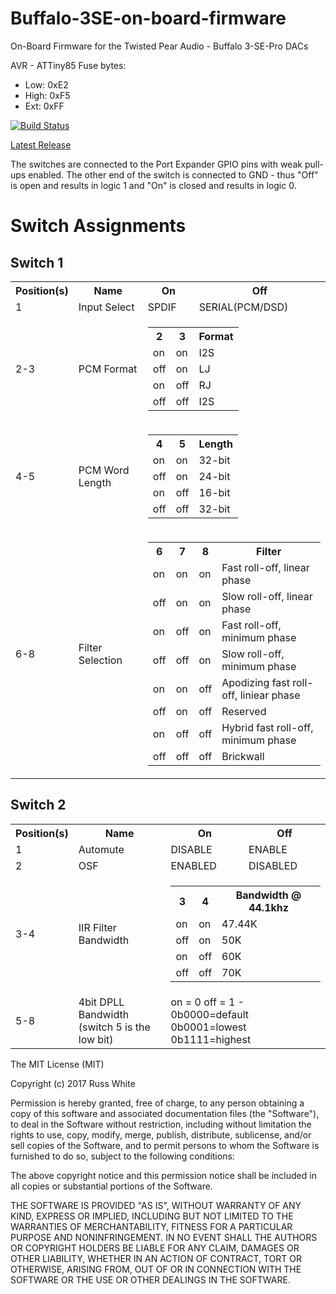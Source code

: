 # Buffalo-3SE-on-board-firmware

On-Board Firmware for the Twisted Pear Audio - Buffalo 3-SE-Pro DACs

AVR - ATTiny85
Fuse bytes:
- Low:	0xE2
- High:	0xF5
- Ext:	0xFF

[![Build Status](https://travis-ci.org/russwyte/B3SEPro-OnBoard-Firmware.svg?branch=master)](https://travis-ci.org/russwyte/B3SEPro-OnBoard-Firmware)

[Latest Release](https://github.com/russwyte/B3SEPro-OnBoard-Firmware/releases/latest "latest release")

The switches are connected to the Port Expander GPIO pins with weak pull-ups enabled. The other end of the switch is connected to GND - thus "Off" is open and results in logic 1 and "On" is closed and results in logic 0.

# Switch Assignments

## Switch 1

<table>
	<tr>
		<th>Position(s)</th>
		<th>Name</th>
		<th>On</th>
		<th>Off</th>
	</tr>
	<tr>
		<td>1</td>
		<td>Input Select</td>
		<td>SPDIF</td>
		<td>SERIAL(PCM/DSD)</td>
	</tr>
	<tr>
		<td>2-3</td>
		<td>PCM Format</td>
		<td colspan="2">
			<table>
				<tr>
					<th>2</th>
					<th>3</th>
					<th>Format</th>	
				</tr>
				<tr>
					<td>on</td>				
					<td>on</td>				
					<td>I2S</td>	
				</tr>
				<tr>
					<td>off</td>				
					<td>on</td>				
					<td>LJ</td>	
				</tr>
				<tr>
					<td>on</td>				
					<td>off</td>				
					<td>RJ</td>	
				</tr>
				<tr>
					<td>off</td>				
					<td>off</td>				
					<td>I2S</td>	
				</tr>
			</table>
		</td>
	</tr>
	<tr>
		<td>4-5</td>
		<td>PCM Word Length</td>
		<td colspan="2">
			<table>
				<tr>
					<th>4</th>
					<th>5</th>
					<th>Length</th>	
				</tr>
				<tr>
					<td>on</td>				
					<td>on</td>				
					<td>32-bit</td>	
				</tr>
				<tr>
					<td>off</td>				
					<td>on</td>				
					<td>24-bit</td>	
				</tr>
				<tr>
					<td>on</td>				
					<td>off</td>				
					<td>16-bit</td>	
				</tr>
				<tr>
					<td>off</td>				
					<td>off</td>				
					<td>32-bit</td>	
				</tr>
			</table>
		</td>
	</tr>
		<tr>
		<td>6-8</td>
		<td>Filter Selection</td>
		<td colspan="2">
			<table>
				<tr>
					<th>6</th>
					<th>7</th>
					<th>8</th>
					<th>Filter</th>	
				</tr>
				<tr>
					<td>on</td>				
					<td>on</td>				
					<td>on</td>				
					<td>Fast roll-off, linear phase</td>	
				</tr>
				<tr>
					<td>off</td>				
					<td>on</td>				
					<td>on</td>				
					<td>Slow roll-off, linear phase</td>	
				</tr>
				<tr>
					<td>on</td>				
					<td>off</td>				
					<td>on</td>				
					<td>Fast roll-off, minimum phase</td>	
				</tr>
				<tr>
					<td>off</td>				
					<td>off</td>				
					<td>on</td>				
					<td>Slow roll-off, minimum phase</td>	
				</tr>
				<tr>
					<td>on</td>				
					<td>on</td>				
					<td>off</td>				
					<td>Apodizing fast roll-off, liniear phase</td>	
				</tr>
				<tr>
					<td>off</td>				
					<td>on</td>				
					<td>off</td>				
					<td>Reserved</td>	
				</tr>
				<tr>
					<td>on</td>				
					<td>off</td>				
					<td>off</td>				
					<td>Hybrid fast roll-off, minimum phase</td>	
				</tr>
				<tr>
					<td>off</td>				
					<td>off</td>				
					<td>off</td>				
					<td>Brickwall</td>	
				</tr>
			</table>
		</td>
	</tr>
</table>

## Switch 2

<table>
	<tr>
		<th>Position(s)</th>
		<th>Name</th>
		<th>On</th>
		<th>Off</th>
	</tr>
	<tr>
		<td>1</td>
		<td>Automute</td>
		<td>DISABLE</td>
		<td>ENABLE</td>
	</tr>
	<tr>
		<td>2</td>
		<td>OSF</td>
		<td>ENABLED</td>
		<td>DISABLED</td>
	</tr>
	<tr>
		<td>3-4</td>
		<td>IIR Filter Bandwidth</td>
		<td colspan="2">
			<table>
				<tr>
					<th>3</th>
					<th>4</th>
					<th>Bandwidth @ 44.1khz</th>	
				</tr>
				<tr>
					<td>on</td>				
					<td>on</td>				
					<td>47.44K</td>	
				</tr>
				<tr>
					<td>off</td>				
					<td>on</td>				
					<td>50K</td>	
				</tr>
				<tr>
					<td>on</td>				
					<td>off</td>				
					<td>60K</td>	
				</tr>
				<tr>
					<td>off</td>				
					<td>off</td>				
					<td>70K</td>	
				</tr>
			</table>
		</td>
	</tr>
	<tr>
		<td>5-8</td>
		<td>4bit DPLL Bandwidth (switch 5 is the low bit)</td>
		<td colspan="2">on = 0 off = 1 - 0b0000=default 0b0001=lowest 0b1111=highest</td>
	</tr>
</table>


The MIT License (MIT)

Copyright (c) 2017 Russ White

Permission is hereby granted, free of charge, to any person obtaining a copy
of this software and associated documentation files (the "Software"), to deal
in the Software without restriction, including without limitation the rights
to use, copy, modify, merge, publish, distribute, sublicense, and/or sell
copies of the Software, and to permit persons to whom the Software is
furnished to do so, subject to the following conditions:

The above copyright notice and this permission notice shall be included in all
copies or substantial portions of the Software.

THE SOFTWARE IS PROVIDED "AS IS", WITHOUT WARRANTY OF ANY KIND, EXPRESS OR
IMPLIED, INCLUDING BUT NOT LIMITED TO THE WARRANTIES OF MERCHANTABILITY,
FITNESS FOR A PARTICULAR PURPOSE AND NONINFRINGEMENT. IN NO EVENT SHALL THE
AUTHORS OR COPYRIGHT HOLDERS BE LIABLE FOR ANY CLAIM, DAMAGES OR OTHER
LIABILITY, WHETHER IN AN ACTION OF CONTRACT, TORT OR OTHERWISE, ARISING FROM,
OUT OF OR IN CONNECTION WITH THE SOFTWARE OR THE USE OR OTHER DEALINGS IN THE
SOFTWARE.
